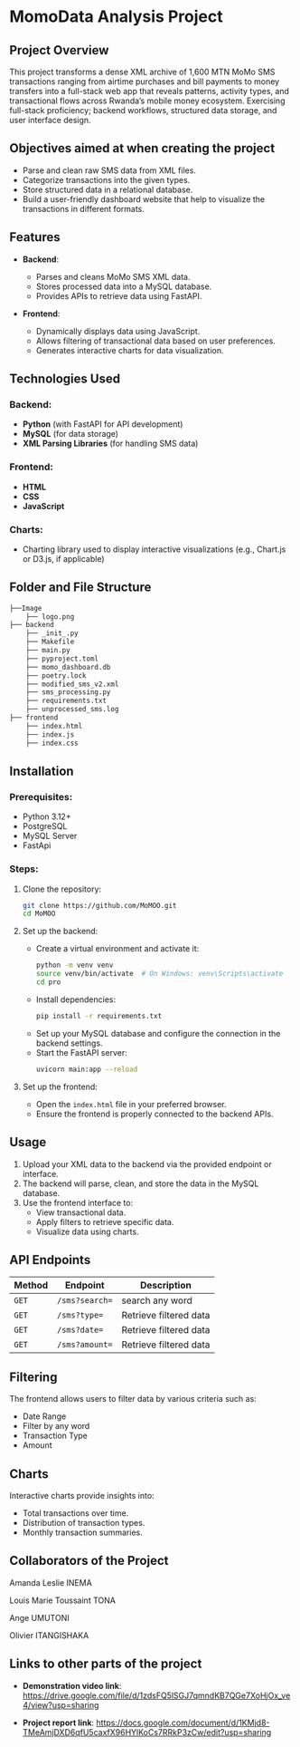 # MomoData Analysis Project
## Project Overview
This project transforms a dense XML archive of 1,600 MTN MoMo SMS transactions ranging from airtime purchases and bill payments to money transfers into a full-stack web app that reveals patterns, activity types, and transactional flows across Rwanda’s mobile money ecosystem. Exercising full-stack proficiency; backend workflows, structured data storage, and user interface design.

## Objectives aimed at when creating the project
- Parse and clean raw SMS data from XML files.
- Categorize transactions into the given types.
- Store structured data in a relational database.
- Build a user-friendly dashboard website that help to visualize the transactions in different formats.

## Features
- **Backend**:
  - Parses and cleans MoMo SMS XML data.
  - Stores processed data into a MySQL database.
  - Provides APIs to retrieve data using FastAPI.

- **Frontend**:
  - Dynamically displays data using JavaScript.
  - Allows filtering of transactional data based on user preferences.
  - Generates interactive charts for data visualization.

## Technologies Used

### Backend:
- **Python** (with FastAPI for API development)
- **MySQL** (for data storage)
- **XML Parsing Libraries** (for handling SMS data)

### Frontend:
- **HTML**
- **CSS**
- **JavaScript**

### Charts:
- Charting library used to display interactive visualizations (e.g., Chart.js or D3.js, if applicable)

## Folder and File Structure
```bash
├──Image
    ├── logo.png
├── backend
    ├── _init_.py
    ├── Makefile
    ├── main.py
    ├── pyproject.toml
    ├── momo_dashboard.db
    ├── poetry.lock
    ├── modified_sms_v2.xml
    ├── sms_processing.py
    ├── requirements.txt
    ├── unprocessed_sms.log
├── frontend
    ├── index.html
    ├── index.js
    ├── index.css
```


## Installation

### Prerequisites:
- Python 3.12+
- PostgreSQL
- MySQL Server
- FastApi

### Steps:
1. Clone the repository:
   ```bash
   git clone https://github.com/MoMOO.git
   cd MoMOO
   ```
2. Set up the backend:
   - Create a virtual environment and activate it:
     ```bash
     python -m venv venv
     source venv/bin/activate  # On Windows: venv\Scripts\activate
     cd pro
     ```
   - Install dependencies:
     ```bash
     pip install -r requirements.txt
     ```
   - Set up your MySQL database and configure the connection in the backend settings.
   - Start the FastAPI server:
     ```bash
     uvicorn main:app --reload
     ```

3. Set up the frontend:
   - Open the `index.html` file in your preferred browser.
   - Ensure the frontend is properly connected to the backend APIs.

## Usage
1. Upload your XML data to the backend via the provided endpoint or interface.
2. The backend will parse, clean, and store the data in the MySQL database.
3. Use the frontend interface to:
   - View transactional data.
   - Apply filters to retrieve specific data.
   - Visualize data using charts.

## API Endpoints
| Method | Endpoint            | Description               |
|--------|-------------------  |---------------------------|
| `GET`  | `/sms?search=`      | search any word           |
| `GET`  | `/sms?type=`        | Retrieve filtered data    |
| `GET`  | `/sms?date=`        | Retrieve filtered data    |
| `GET`  | `/sms?amount=`      | Retrieve filtered data    |

## Filtering
The frontend allows users to filter data by various criteria such as:
- Date Range
- Filter by any word
- Transaction Type
- Amount

## Charts
Interactive charts provide insights into:
- Total transactions over time.
- Distribution of transaction types.
- Monthly transaction summaries.

## Collaborators of the Project
Amanda Leslie INEMA

Louis Marie Toussaint TONA

Ange UMUTONI

Olivier ITANGISHAKA

## Links to other parts of the project
- **Demonstration video link**:
   https://drive.google.com/file/d/1zdsFQ5lSGJ7qmndKB7QGe7XoHjOx_ve4/view?usp=sharing

- **Project report link**:
https://docs.google.com/document/d/1KMjd8-TMeAmjDXD6qfU5caxfX96HYlKoCs7RRkP3zCw/edit?usp=sharing
